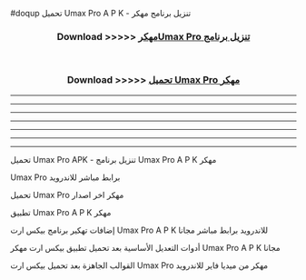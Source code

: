 #doqup تحميل Umax Pro  A P K - تنزيل برنامج مهكر



<div align="center">
<h3>Download >>>>> <a href="https://runaway1.web.app/?sq=Umax Pro ">مهكرUmax Pro  تنزيل برنامج</a></h3><br>

<h3>Download >>>>> <a href="https://runaway1.web.app/?sq=Umax Pro ">تحميل Umax Pro  مهكر</a></h3>
</div>


----------------------------------------------------------

----------------------------------------------------------

----------------------------------------------------------

----------------------------------------------------------

----------------------------------------------------------

----------------------------------------------------------

----------------------------------------------------------

تحميل Umax Pro  APK - تنزيل برنامج Umax Pro  A P K مهكر

Umax Pro  برابط مباشر للاندرويد

تحميل Umax Pro  مهكر اخر اصدار

تطبيق Umax Pro  A P K مهكر

إضافات تهكير برنامج بيكس ارت Umax Pro  A P K للاندرويد برابط مباشر مجانا

أدوات التعديل الأساسية بعد تحميل تطبيق بيكس ارت مهكر Umax Pro  A P K مجانا

القوالب الجاهزة بعد تحميل بيكس ارت Umax Pro  مهكر من ميديا فاير للاندرويد


